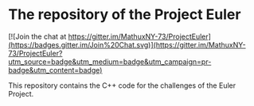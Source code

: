 The repository of the Project Euler
===================================

[![Join the chat at https://gitter.im/MathuxNY-73/ProjectEuler](https://badges.gitter.im/Join%20Chat.svg)](https://gitter.im/MathuxNY-73/ProjectEuler?utm_source=badge&utm_medium=badge&utm_campaign=pr-badge&utm_content=badge)

This repository contains the C++ code for the challenges of the Euler Project.
